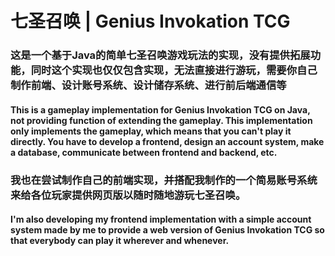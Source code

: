 # 七圣召唤 | Genius Invokation TCG
### 这是一个基于Java的简单七圣召唤游戏玩法的实现，没有提供拓展功能，同时这个实现也仅仅包含实现，无法直接进行游玩，需要你自己制作前端、设计账号系统、设计储存系统、进行前后端通信等
#### This is a gameplay implementation for Genius Invokation TCG on Java, not providing function of extending the gameplay. This implementation only implements the gameplay, which means that you can't play it directly. You have to develop a frontend, design an account system, make a database, communicate between frontend and backend, etc.
### 我也在尝试制作自己的前端实现，并搭配我制作的一个简易账号系统来给各位玩家提供网页版以随时随地游玩七圣召唤。
#### I'm also developing my frontend implementation with a simple account system made by me to provide a web version of Genius Invokation TCG so that everybody can play it wherever and whenever.